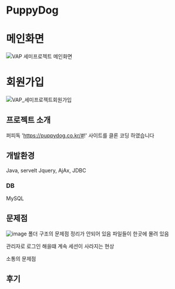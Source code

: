 # PuppyDog

# 메인화면
![VAP 세미프로젝트 메인화면](https://github.com/jueon-kim/PuppyDog/assets/55221207/e406efc1-e89e-4aac-9405-28974a4cc40c)

# 회원가입
![VAP_세미프로젝트회원가입](https://github.com/jueon-kim/PuppyDog/assets/55221207/b3ff105c-adf1-44c2-829e-94237a159e74)


## 프로젝트 소개 
퍼피독 'https://puppydog.co.kr/#!' 사이트를 클론 코딩 하였습니다 

## 개발환경 
Java, servelt Jquery, AjAx, JDBC

### DB 
MySQL

## 문제점 
![image](https://github.com/jueon-kim/PuppyDog/assets/55221207/03ada5e2-c80a-4aff-9c8c-d8e32d5f6255)
폴더 구조의 문제점 정리가 안되어 있음 파일들이 한곳에 몰려 있음 

관리자로 로그인 해을떄 계속 세션이 사라지는 현상 

소통의 문제점 



## 후기 
